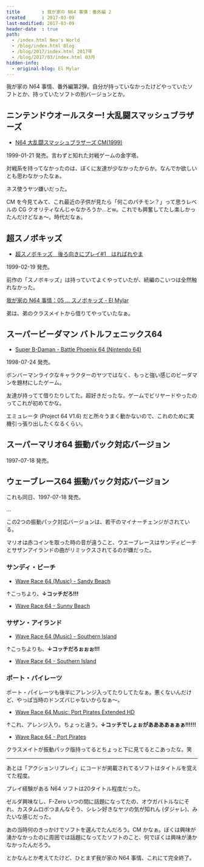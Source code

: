 ```yaml
---
title        : 我が家の N64 事情：番外編 2
created      : 2017-03-09
last-modified: 2017-03-09
header-date  : true
path:
  - /index.html Neo's World
  - /blog/index.html Blog
  - /blog/2017/index.html 2017年
  - /blog/2017/03/index.html 03月
hidden-info:
  - original-blog: El Mylar
---
```


我が家の N64 事情、番外編第2弾。自分が持っていなかったけどやっていたソフトとか、持っていたソフトの別バージョンとか。

## ニンテンドウオールスター! 大乱闘スマッシュブラザーズ

- [N64 大乱闘スマッシュブラザーズ CM(1999)](https://youtube.com/watch?v=jZCbVryNg8A)

1999-01-21 発売。言わずと知れた対戦ゲームの金字塔。

対戦系を持ってなかったのは、ぼくに友達が少なかったからか。なんでか欲しいとも思わなかったなぁ。

ネス使うヤツ嫌いだった。

CM を今見てみて、これ最近の子供が見たら「何このパチモン？」って思うレベルの CG クオリティなんじゃなかろうか…とw。これでも興奮してたし楽しかったんだけどなぁ～。時代だなぁ。

## 超スノボキッズ

- [超スノボキッズ　後ろ向きにプレイ#1　はればれやま](https://youtube.com/watch?v=GnT_lnnLyuw)

1999-02-19 発売。

前作の「スノボキッズ」は持っていてよくやっていたが、続編のこいつは全然触れなかった。

[我が家の N64 事情：05 … スノボキッズ - El Mylar](http://neos21.hateblo.jp/entry/2017/01/16/094008)

弟は、弟のクラスメイトから借りてやっていたなぁ。

## スーパービーダマン バトルフェニックス64

- [Super B-Daman - Battle Phoenix 64 (Nintendo 64)](https://youtube.com/watch?v=ale_YdfbG9s)

1998-07-24 発売。

ボンバーマンライクなキャラクターのヤツではなく、もっと強い感じのビーダマンを題材にしたゲーム。

友達が持ってて借りたりしてた。超好きだったな。ゲームでビリヤードやったのってこれが初めてかな。

エミュレータ (Project 64 V1.6) だと所々うまく動かないので、これのために実機引っ張り出したくなるくらい。

## スーパーマリオ64 振動パック対応バージョン

1997-07-18 発売。

## ウェーブレース64 振動パック対応バージョン

これも同日、1997-07-18 発売。

…

この2つの振動パック対応バージョンは、若干のマイナーチェンジがされている。

マリオは赤コインを取った時の音が違うこと、ウエーブレースはサンディビーチとサザンアイランドの曲がリミックスされてるのが嫌だった。

### サンディ・ビーチ

- [Wave Race 64 (Music) - Sandy Beach](https://youtube.com/watch?v=XiTnQQ2ExsI)

↑こっちより、__↓コッチだろ!!!__

- [Wave Race 64 - Sunny Beach](https://youtube.com/watch?v=dzlJUQCTHB0)

### サザン・アイランド

- [Wave Race 64 (Music) - Southern Island](https://youtube.com/watch?v=hfsSziHExV0)

↑こっちよりも、__↓コッチだろぉぉぉ!!!__

- [Wave Race 64 - Southern Island](https://youtube.com/watch?v=FuVyIG0hoPY)

### ポート・パイレーツ

ポート・パイレーツも後半にアレンジ入ってたりしてたなぁ。悪くないんだけど、やっぱ当時のドンズバじゃないからなぁ～。

- [Wave Race 64 Music: Port Pirates Extended HD](https://youtube.com/watch?v=OSJylyC78U0)

↑これ、アレンジ入り。ちょっと違う。__↓コッチでしょぉがああああぁぁぁ!!!!!!__

- [Wave Race 64 - Port Pirates](https://youtube.com/watch?v=Lyl_p9LzJ6c)

クラスメイトが振動パック版持ってるとちょっと下に見てるとこあったな。笑

---

あとは「アクションリプレイ」にコードが掲載されてるソフトはタイトルを覚えてた程度。

プレイ経験がある N64 ソフトは20タイトル程度だった。

ゼルダ興味なし、F-Zero いつの間に話題になってたの、オウガバトルなにそれ、カスタムロボつまんなそう、シレン好きなヤツの気が知れん (ダジャレ)、みたいな感じだった。

あの当時何のきっかけでソフトを選んでたんだろう。CM かなぁ。ぼくは興味が湧かなかったのに周囲では話題になってたソフトのこと、何でぼくは興味が湧かなかったんだろう。

とかなんとか考えてたけど、ひとまず我が家の N64 事情、これにて完全終了。
